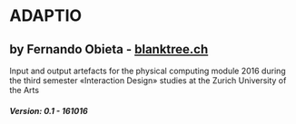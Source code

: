 # ADAPTIO
## by Fernando Obieta - [blanktree.ch](https://blanktree.ch)
Input and output artefacts for the physical computing module 2016 during the third semester «Interaction Design» studies at the Zurich University of the Arts

##### Version: 0.1 - 161016
